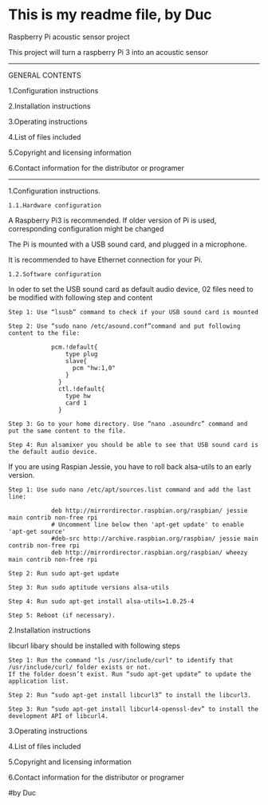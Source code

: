 # This is my readme file, by Duc
  Raspberry Pi acoustic sensor project
  
  This project will turn a raspberry Pi 3 into an acoustic sensor

----------------------------------------------------------------------------------------------------------------------------------

GENERAL CONTENTS

  1.Configuration instructions
  
  2.Installation instructions
  
  3.Operating instructions
  
  4.List of files included
  
  5.Copyright and licensing information
  
  6.Contact information for the distributor or programer
  
----------------------------------------------------------------------------------------------------------------------------------

1.Configuration instructions.

    1.1.Hardware configuration
  
A Raspberry Pi3 is recommended. If older version of Pi is used, corresponding configuration might be changed

The Pi is mounted with a USB sound card, and plugged in a microphone.

It is recommended to have Ethernet connection for your Pi.

    1.2.Software configuration

In oder to set the USB sound card as default audio device, 02 files need to be modified with following step and content
  
    Step 1: Use “lsusb” command to check if your USB sound card is mounted

    Step 2: Use “sudo nano /etc/asound.conf”command and put following content to the file:

                pcm.!default{
                    type plug
                    slave{
                      pcm "hw:1,0"
                    }
                  }
                  ctl.!default{
                    type hw
                    card 1
                  }

    Step 3: Go to your home directory. Use “nano .asoundrc” command and put the same content to the file.

    Step 4: Run alsamixer you should be able to see that USB sound card is the default audio device.

If you are using Raspian Jessie, you have to roll back alsa-utils to an early version.

    Step 1: Use sudo nano /etc/apt/sources.list command and add the last line:

                deb http://mirrordirector.raspbian.org/raspbian/ jessie main contrib non-free rpi
                # Uncomment line below then 'apt-get update' to enable 'apt-get source'
                #deb-src http://archive.raspbian.org/raspbian/ jessie main contrib non-free rpi
                deb http://mirrordirector.raspbian.org/raspbian/ wheezy main contrib non-free rpi

    Step 2: Run sudo apt-get update

    Step 3: Run sudo aptitude versions alsa-utils

    Step 4: Run sudo apt-get install alsa-utils=1.0.25-4

    Step 5: Reboot (if necessary).

2.Installation instructions

libcurl libary should be installed with following steps

    Step 1: Run the command "ls /usr/include/curl" to identify that /usr/include/curl/ folder exists or not.
    If the folder doesn’t exist. Run “sudo apt-get update” to update the application list.

    Step 2: Run “sudo apt-get install libcurl3” to install the libcurl3.

    Step 3: Run “sudo apt-get install libcurl4-openssl-dev” to install the development API of libcurl4.

3.Operating instructions
  
4.List of files included
  
5.Copyright and licensing information
  
6.Contact information for the distributor or programer

#by Duc
